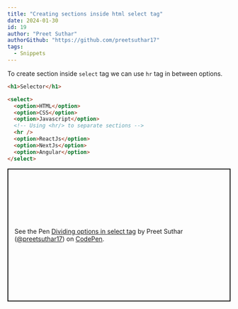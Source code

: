 ```yaml
---
title: "Creating sections inside html select tag"
date: 2024-01-30
id: 19
author: "Preet Suthar"
authorGithub: "https://github.com/preetsuthar17"
tags:
  - Snippets
---
```


To create section inside `select` tag we can use `hr` tag in between options.

```html
<h1>Selector</h1>

<select>
  <option>HTML</option>
  <option>CSS</option>
  <option>Javascript</option>
  <!-- Using <hr/> to separate sections -->
  <hr />
  <option>ReactJs</option>
  <option>NextJs</option>
  <option>Angular</option>
</select>
```

<p class="codepen" data-height="500" data-default-tab="result" data-slug-hash="wvOyGMJ" data-user="preetsuthar17" style="height: 300px; box-sizing: border-box; display: flex; align-items: center; justify-content: center; border: 2px solid; margin: 1em 0; padding: 1em;">
  <span>See the Pen <a href="https://codepen.io/preetsuthar17/pen/wvOyGMJ">
  Dividing options in select tag</a> by Preet Suthar (<a href="https://codepen.io/preetsuthar17">@preetsuthar17</a>)
  on <a href="https://codepen.io">CodePen</a>.</span>
</p>
